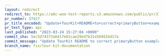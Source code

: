 ```yaml
---
layout: redirect
redirect_to: https://a8c-woo-test-reports.s3.amazonaws.com/public/pr/37427/api/index.html
pr_number: 37427
pr_title_encoded: "Update+TourKit+README+to+correct+primaryButton+example+and+formatting"
pr_test_type: api
last_published: "2023-03-24 15:27:04 +0000"
commit_sha: 5ec5d74373a6417e61cae29ed7b31d169d1bd17a
commit_message: "Update TourKit README to correct primaryButton example and formatting."
branch_name: fix/tour-kit-documentation
---
```

